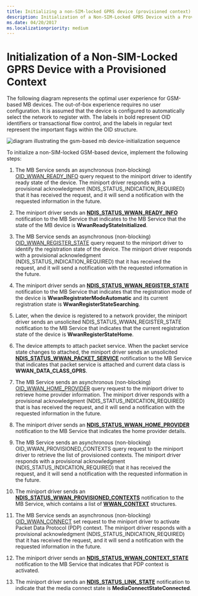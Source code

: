 ```yaml
---
title: Initializing a non-SIM-locked GPRS device (provisioned context)
description: Initialization of a Non-SIM-Locked GPRS Device with a Provisioned Context
ms.date: 04/20/2017
ms.localizationpriority: medium
---
```


# Initialization of a Non-SIM-Locked GPRS Device with a Provisioned Context

The following diagram represents the optimal user experience for GSM-based MB devices. The out-of-box experience requires no user configuration. It is assumed that the device is configured to automatically select the network to register with. The labels in bold represent OID identifiers or transactional flow control, and the labels in regular text represent the important flags within the OID structure.

![diagram illustrating the gsm-based mb device-initialization sequence](images/wwangsmdevinitseq.png)

To initialize a non-SIM-locked GSM-based device, implement the following steps:

1.  The MB Service sends an asynchronous (non-blocking) [OID\_WWAN\_READY\_INFO](./oid-wwan-ready-info.md) query request to the miniport driver to identify ready state of the device. The miniport driver responds with a provisional acknowledgment (NDIS\_STATUS\_INDICATION\_REQUIRED) that it has received the request, and it will send a notification with the requested information in the future.

2.  The miniport driver sends an [**NDIS\_STATUS\_WWAN\_READY\_INFO**](./ndis-status-wwan-ready-info.md) notification to the MB Service that indicates to the MB Service that the state of the MB device is **WwanReadyStateInitialized**.

3.  The MB Service sends an asynchronous (non-blocking) [OID\_WWAN\_REGISTER\_STATE](./oid-wwan-register-state.md) query request to the miniport driver to identify the registration state of the device. The miniport driver responds with a provisional acknowledgment (NDIS\_STATUS\_INDICATION\_REQUIRED) that it has received the request, and it will send a notification with the requested information in the future.

4.  The miniport driver sends an [**NDIS\_STATUS\_WWAN\_REGISTER\_STATE**](./ndis-status-wwan-register-state.md) notification to the MB Service that indicates that the registration mode of the device is **WwanRegistraterModeAutomatic** and its current registration state is **WwanRegisterStateSearching**.

5.  Later, when the device is registered to a network provider, the miniport driver sends an unsolicited NDIS\_STATUS\_WWAN\_REGISTER\_STATE notification to the MB Service that indicates that the current registration state of the device is **WwanRegisterStateHome**.

6.  The device attempts to attach packet service. When the packet service state changes to attached, the miniport driver sends an unsolicited [**NDIS\_STATUS\_WWAN\_PACKET\_SERVICE**](./ndis-status-wwan-packet-service.md) notification to the MB Service that indicates that packet service is attached and current data class is **WWAN\_DATA\_CLASS\_GPRS**.

7.  The MB Service sends an asynchronous (non-blocking) [OID\_WWAN\_HOME\_PROVIDER](./oid-wwan-home-provider.md) query request to the miniport driver to retrieve home provider information. The miniport driver responds with a provisional acknowledgment (NDIS\_STATUS\_INDICATION\_REQUIRED) that is has received the request, and it will send a notification with the requested information in the future.

8.  The miniport driver sends an [**NDIS\_STATUS\_WWAN\_HOME\_PROVIDER**](./ndis-status-wwan-home-provider.md) notification to the MB Service that indicates the home provider details.

9.  The MB Service sends an asynchronous (non-blocking) OID\_WWAN\_PROVISIONED\_CONTEXTS query request to the miniport driver to retrieve the list of provisioned contexts. The miniport driver responds with a provisional acknowledgment (NDIS\_STATUS\_INDICATION\_REQUIRED) that it has received the request, and it will send a notification with the requested information in the future.

10. The miniport driver sends an [**NDIS\_STATUS\_WWAN\_PROVISIONED\_CONTEXTS**](./ndis-status-wwan-provisioned-contexts.md) notification to the MB Service, which contains a list of [**WWAN\_CONTEXT**](/windows-hardware/drivers/ddi/wwan/ns-wwan-_wwan_context) structures.

11. The MB Service sends an asynchronous (non-blocking) [OID\_WWAN\_CONNECT](./oid-wwan-connect.md) set request to the miniport driver to activate Packet Data Protocol (PDP) context. The miniport driver responds with a provisional acknowledgment (NDIS\_STATUS\_INDICATION\_REQUIRED) that it has received the request, and it will send a notification with the requested information in the future.

12. The miniport driver sends an [**NDIS\_STATUS\_WWAN\_CONTEXT\_STATE**](./ndis-status-wwan-context-state.md) notification to the MB Service that indicates that PDP context is activated.

13. The miniport driver sends an [**NDIS\_STATUS\_LINK\_STATE**](./ndis-status-link-state.md) notification to indicate that the media connect state is **MediaConnectStateConnected**.

 


